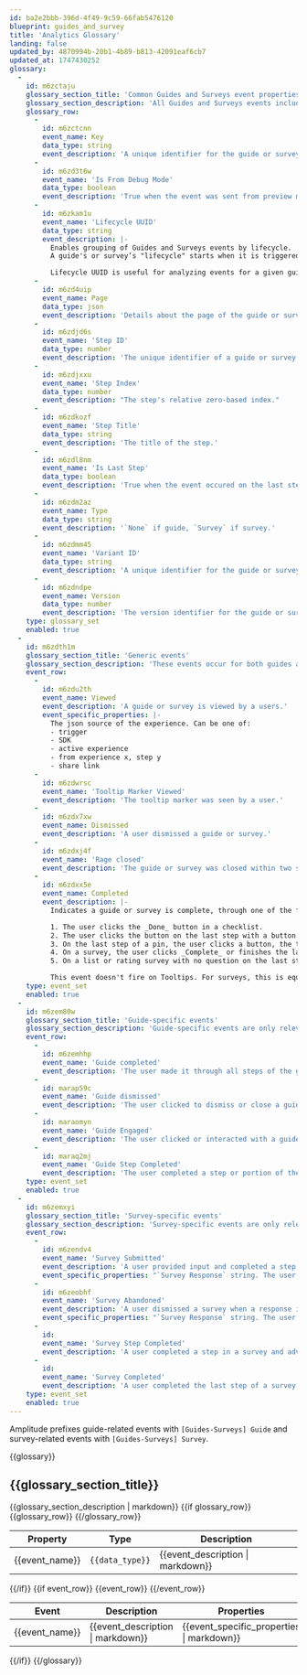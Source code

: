 ```yaml
---
id: ba2e2bbb-396d-4f49-9c59-66fab5476120
blueprint: guides_and_survey
title: 'Analytics Glossary'
landing: false
updated_by: 4870994b-20b1-4b89-b813-42091eaf6cb7
updated_at: 1747430252
glossary:
  -
    id: m6zctaju
    glossary_section_title: 'Common Guides and Surveys event properties'
    glossary_section_description: 'All Guides and Surveys events include the following event properties.'
    glossary_row:
      -
        id: m6zctcnn
        event_name: Key
        data_type: string
        event_description: 'A unique identifier for the guide or survey.'
      -
        id: m6zd3t6w
        event_name: 'Is From Debug Mode'
        data_type: boolean
        event_description: 'True when the event was sent from preview mode. Use this property to filter administrative activity.'
      -
        id: m6zkam1u
        event_name: 'Lifecycle UUID'
        data_type: string
        event_description: |-
          Enables grouping of Guides and Surveys events by lifecycle.
          A guide's or survey’s "lifecycle" starts when it is triggered and ends when it is completed or dismissed. Lifecycle is independent of the application sessions.

          Lifecycle UUID is useful for analyzing events for a given guide/survey across multiple app sessions.
      -
        id: m6zd4uip
        event_name: Page
        data_type: json
        event_description: 'Details about the page of the guide or survey on which the event occured.'
      -
        id: m6zdjd6s
        event_name: 'Step ID'
        data_type: number
        event_description: 'The unique identifier of a guide or survey step.'
      -
        id: m6zdjxxu
        event_name: 'Step Index'
        data_type: number
        event_description: "The step's relative zero-based index."
      -
        id: m6zdkozf
        event_name: 'Step Title'
        data_type: string
        event_description: 'The title of the step.'
      -
        id: m6zdl8nm
        event_name: 'Is Last Step'
        data_type: boolean
        event_description: 'True when the event occured on the last step of a guide or survey. False otherwise.'
      -
        id: m6zdm2az
        event_name: Type
        data_type: string
        event_description: '`None` if guide, `Survey` if survey.'
      -
        id: m6zdmm45
        event_name: 'Variant ID'
        data_type: string
        event_description: 'A unique identifier for the guide or survey variant. Useful for analyzing guide or survey experiments.'
      -
        id: m6zdndpe
        event_name: Version
        data_type: number
        event_description: 'The version identifier for the guide or survey.'
    type: glossary_set
    enabled: true
  -
    id: m6zdth1m
    glossary_section_title: 'Generic events'
    glossary_section_description: 'These events occur for both guides and surveys'
    event_row:
      -
        id: m6zdu2th
        event_name: Viewed
        event_description: 'A guide or survey is viewed by a users.'
        event_specific_properties: |-
          The json source of the experience. Can be one of:
          - trigger
          - SDK
          - active experience
          - from experience x, step y
          - share link
      -
        id: m6zdwrsc
        event_name: 'Tooltip Marker Viewed'
        event_description: 'The tooltip marker was seen by a user.'
      -
        id: m6zdx7xw
        event_name: Dismissed
        event_description: 'A user dismissed a guide or survey.'
      -
        id: m6zdxj4f
        event_name: 'Rage closed'
        event_description: 'The guide or survey was closed within two seconds of appearing.'
      -
        id: m6zdxx5e
        event_name: Completed
        event_description: |-
          Indicates a guide or survey is complete, through one of the following:

          1. The user clicks the _Done_ button in a checklist.
          2. The user clicks the button on the last step with a button.
          3. On the last step of a pin, the user clicks a button, the target element, or the advance target element.
          4. On a survey, the user clicks _Complete_ or finishes the last step.
          5. On a list or rating survey with no question on the last step, the user selects any option.

          This event doesn't fire on Tooltips. For surveys, this is equivalent to the "Survey Completed" event.
    type: event_set
    enabled: true
  -
    id: m6zem80w
    glossary_section_title: 'Guide-specific events'
    glossary_section_description: 'Guide-specific events are only relevant to guides.'
    event_row:
      -
        id: m6zemhhp
        event_name: 'Guide completed'
        event_description: 'The user made it through all steps of the guide.'
      -
        id: marap59c
        event_name: 'Guide dismissed'
        event_description: 'The user clicked to dismiss or close a guide'
      -
        id: maraomyn
        event_name: 'Guide Engaged'
        event_description: 'The user clicked or interacted with a guide.'
      -
        id: maraq2mj
        event_name: 'Guide Step Completed'
        event_description: 'The user completed a step or portion of the guide.'
    type: event_set
    enabled: true
  -
    id: m6zemxyi
    glossary_section_title: 'Survey-specific events'
    glossary_section_description: 'Survey-specific events are only relevant to surveys.'
    event_row:
      -
        id: m6zendv4
        event_name: 'Survey Submitted'
        event_description: 'A user provided input and completed a step in a survey. This event fires when a user submits their response for any step of the survey.'
        event_specific_properties: "`Survey Response` string. The user's response"
      -
        id: m6zeobhf
        event_name: 'Survey Abandoned'
        event_description: 'A user dismissed a survey when a response input was not empty.'
        event_specific_properties: "`Survey Response` string. The user's draft response"
      -
        id: 
        event_name: 'Survey Step Completed'
        event_description: 'A user completed a step in a survey and advanced to the next step. This event fires when a user progresses from one step to another within the survey.'
      -
        id: 
        event_name: 'Survey Completed'
        event_description: 'A user completed the last step of a survey. This event fires when a user finishes the entire survey by completing the final step.'
    type: event_set
    enabled: true
---
```

Amplitude prefixes guide-related events with `[Guides-Surveys] Guide` and survey-related events with `[Guides-Surveys] Survey`. 


{{glossary}}
<h2 id="{{glossary_section_title | slugify}}">{{glossary_section_title}}</h2>
{{glossary_section_description | markdown}}
{{if glossary_row}}
<table>
<thead>
<th>Property</th>
<th>Type</th>
<th>Description</th>
</thead>
<tbody>
{{glossary_row}}
<tr>
<td>{{event_name}}</td>
<td><code class="pr-2">{{data_type}}</code></td>
<td>{{event_description | markdown}}</td>
</tr>
{{/glossary_row}}
</tbody>
</table>
{{/if}}
{{if event_row}}
<table>
<thead>
<th>Event</th>
<th>Description</th>
<th>Properties</th>
</thead>
<tbody>
{{event_row}}
<tr>
<td>{{event_name}}</td>
<td>{{event_description | markdown}}</td>
<td>{{event_specific_properties | markdown}}</td>
</tr>
{{/event_row}}
</tbody>
</table>
{{/if}}
{{/glossary}}